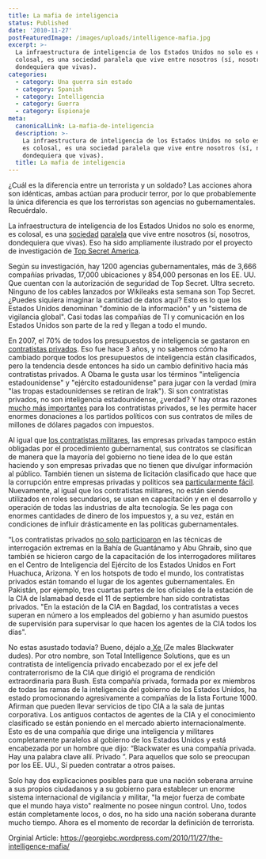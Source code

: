 ```yaml
---
title: La mafia de inteligencia
status: Published
date: '2010-11-27'
postFeaturedImage: /images/uploads/intelligence-mafia.jpg
excerpt: >-
  La infraestructura de inteligencia de los Estados Unidos no solo es enorme, es
  colosal, es una sociedad paralela que vive entre nosotros (sí, nosotros,
  dondequiera que vivas).
categories:
  - category: Una guerra sin estado
  - category: Spanish
  - category: Intelligencia
  - category: Guerra
  - category: Espionaje
meta:
  canonicalLink: La-mafia-de-inteligencia
  description: >-
    La infraestructura de inteligencia de los Estados Unidos no solo es enorme,
    es colosal, es una sociedad paralela que vive entre nosotros (sí, nosotros,
    dondequiera que vivas).
  title: La mafia de inteligencia
---
```

¿Cuál es la diferencia entre un terrorista y un soldado? Las acciones ahora son idénticas, ambas actúan para producir terror, por lo que probablemente la única diferencia es que los terroristas son agencias no gubernamentales. Recuérdalo.

La infraestructura de inteligencia de los Estados Unidos no solo es enorme, es colosal, es una [sociedad](http://www.thenation.com/blog/37143/former-top-cia-spy-how-us-intelligence-became-big-business) [paralela](http://www.intelligence.gov/) que vive entre nosotros (sí, nosotros, dondequiera que vivas). Eso ha sido ampliamente ilustrado por el proyecto de investigación de [Top Secret America](http://projects.washingtonpost.com/top-secret-america/).

 Según su investigación, hay 1200 agencias gubernamentales, más de 3,666 compañías privadas, 17,000 ubicaciones y 854,000 personas en los EE. UU. Que cuentan con la autorización de seguridad de Top Secret. Ultra secreto. Ninguno de los cables lanzados por Wikileaks esta semana son Top Secret. ¿Puedes siquiera imaginar la cantidad de datos aquí? Esto es lo que los Estados Unidos denominan "dominio de la información" y un "sistema de vigilancia global". Casi todas las compañías de TI y comunicación en los Estados Unidos son parte de la red y llegan a todo el mundo.

En 2007, el 70% de todos los presupuestos de inteligencia se gastaron en [contratistas privados](http://www.thenation.com/blog/37143/former-top-cia-spy-how-us-intelligence-became-big-business). Eso fue hace 3 años, y no sabemos cómo ha cambiado porque todos los presupuestos de inteligencia están clasificados, pero la tendencia desde entonces ha sido un cambio definitivo hacia más contratistas privados. A Obama le gusta usar los términos "inteligencia estadounidense" y "ejército estadounidense" para jugar con la verdad (mira "las tropas estadounidenses se retiran de Irak"). Si son contratistas privados, no son inteligencia estadounidense, ¿verdad? Y hay otras razones [mucho más importantes](http://www.thenation.com/blog/36756/blackwaters-new-sugar-daddy-obama-administration) para los contratistas privados, se les permite hacer enormes donaciones a los partidos políticos con sus contratos de miles de millones de dólares pagados con impuestos.

Al igual que [los contratistas militares](https://www.malditoperro.xyz/blog/the-military-mafia/), las empresas privadas tampoco están obligadas por el procedimiento gubernamental, sus contratos se clasifican de manera que la mayoría del gobierno no tiene idea de lo que están haciendo y son empresas privadas que no tienen que divulgar información al público. También tienen un sistema de licitación clasificado que hace que la corrupción entre empresas privadas y políticos sea [particularmente fácil](http://en.wikipedia.org/wiki/Cunningham_scandal). Nuevamente, al igual que los contratistas militares, no están siendo utilizados en roles secundarios, se usan en capacitación y en el desarrollo y operación de todas las industrias de alta tecnología. Se les paga con enormes cantidades de dinero de los impuestos y, a su vez, están en condiciones de influir drásticamente en las políticas gubernamentales.

“Los contratistas privados [no solo participaron](http://timshorrock.com/?page_id=198) en las técnicas de interrogación extremas en la Bahía de Guantánamo y Abu Ghraib, sino que también se hicieron cargo de la capacitación de los interrogadores militares en el Centro de Inteligencia del Ejército de los Estados Unidos en Fort Huachuca, Arizona. Y en los hotspots de todo el mundo, los contratistas privados están tomando el lugar de los agentes gubernamentales. En Pakistán, por ejemplo, tres cuartas partes de los oficiales de la estación de la CIA de Islamabad desde el 11 de septiembre han sido contratistas privados. "En la estación de la CIA en Bagdad, los contratistas a veces superan en número a los empleados del gobierno y han asumido puestos de supervisión para supervisar lo que hacen los agentes de la CIA todos los días".

No estas asustado todavía? Bueno, déjalo a[ Xe ](http://www.youtube.com/watch?v=cri6yzWGMuk&feature=channel)(Ze males Blackwater dudes). Por otro nombre, son Total Intelligence Solutions, que es un contratista de inteligencia privado encabezado por el ex jefe del contraterrorismo de la CIA que dirigió el programa de rendición extraordinaria para Bush. Esta compañía privada, formada por ex miembros de todas las ramas de la inteligencia del gobierno de los Estados Unidos, ha estado promocionando agresivamente a compañías de la lista Fortune 1000. Afirman que pueden llevar servicios de tipo CIA a la sala de juntas corporativa. Los antiguos contactos de agentes de la CIA y el conocimiento clasificado se están poniendo en el mercado abierto internacionalmente. Esto es de una compañía que dirige una inteligencia y militares completamente paralelos al gobierno de los Estados Unidos y está encabezada por un hombre que dijo: “Blackwater es una compañía privada. Hay una palabra clave allí. Privado ”. Para aquellos que solo se preocupan por los EE. UU., Sí pueden contratar a otros países.

Solo hay dos explicaciones posibles para que una nación soberana arruine a sus propios ciudadanos y a su gobierno para establecer un enorme sistema internacional de vigilancia y militar, "la mejor fuerza de combate que el mundo haya visto" realmente no posee ningun control. Uno, todos están completamente locos, o dos, no ha sido una nación soberana durante mucho tiempo. Ahora es el momento de recordar la definición de terrorista.

Orginial Article: https://georgiebc.wordpress.com/2010/11/27/the-intelligence-mafia/
